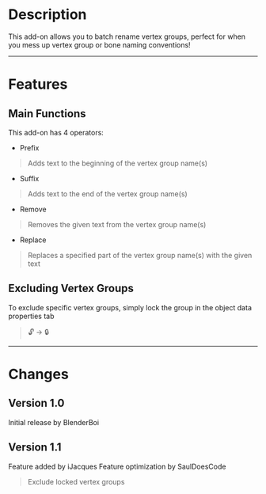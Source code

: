 # Description 

This add-on allows you to batch rename vertex groups, perfect for when you mess up vertex group or bone naming conventions!

---
# Features

## Main Functions

This add-on has 4 operators:

- Prefix
> Adds text to the beginning of the vertex group name(s)
- Suffix
> Adds text to the end of the vertex group name(s)
- Remove
> Removes the given text from the vertex group name(s)
- Replace
> Replaces a specified part of the vertex group name(s) with the given text

## Excluding Vertex Groups

To exclude specific vertex groups, simply lock the group in the object data properties tab
>🔓 -> 🔒

---
# Changes

## Version 1.0
Initial release by BlenderBoi

## Version 1.1
Feature added by iJacques
Feature optimization by SaulDoesCode
> Exclude locked vertex groups
